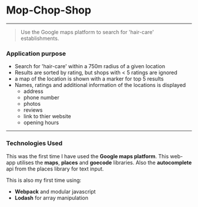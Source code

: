 # Mop-Chop-Shop
---	
> Use the Google maps platform to search for 'hair-care' establishments.

### Application purpose
* Search for 'hair-care' within a 750m radius of a given location
* Results are sorted by rating, but shops with < 5 ratings are ignored
* a map of the location is shown with a marker for top 5 results
* Names, ratings and additional information of the locations is displayed
	* address
	* phone number
	* photos
	* reviews
	* link to thier website
	* opening hours
---

### Technologies Used
This was the first time I have used the **Google maps platform**.  This web-app utilises the **maps**, **places** and **goecode** libraries.  Also the **autocomplete** api from the places library for text input.  

This is also my first time using:
* **Webpack** and modular javascript
* **Lodash** for array manipulation